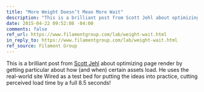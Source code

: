 ```yaml
---
title: "More Weight Doesn’t Mean More Wait"
description: "This is a brilliant post from Scott Jehl about optimizing page render by getting particular about how (and when) certain assets load."
date: 2015-04-22 09:52:08 -04:00
comments: false
ref_url: https://www.filamentgroup.com/lab/weight-wait.html
in_reply_to: https://www.filamentgroup.com/lab/weight-wait.html
ref_source: Filament Group
---
```


This is a brilliant post from [Scott Jehl](https://twitter.com/scottjehl) about optimizing page render by getting particular about how (and when) certain assets load. He uses the real-world site Wired as a test bed for putting the ideas into practice, cutting perceived load time by a full 8.5 seconds!